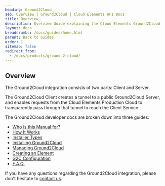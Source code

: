 ```yaml
---
heading: Ground2Cloud
seo: Overview | Ground2Cloud | Cloud Elements API Docs
title: Overview
description: Overview Guide explaining the Cloud Elements Ground2Cloud On-Prem Connector.
layout: docs
breadcrumbs: /docs/guides/home.html
parent: Back to Guides
order: 1
sitemap: false
redirect_from:
  - /docs/products/ground-2-cloud/
---
```


## Overview

The Ground2Cloud integration consists of two parts: Client and Server.

The Ground2Cloud Client creates a tunnel to a public Ground2Cloud Server, and enables requests from the Cloud Elements Production Cloud to transparently pass through that tunnel to reach the Client Service.

The Ground2Cloud developer docs are broken down into three guides:

* [Who is this Manual for?](who-is-this-for.html)
* [How It Works](how-it-works.html)
* [Installer Types](installer-types.html)
* [Installing Ground2Cloud](installing-ground2cloud.html)
* [Managing Ground2Cloud](managing-ground2cloud.html)
* [Creating an Element](creating-an-element.html)
* [G2C Configuration](config.html)
* [F.A.Q.](faq.html)

If you have any questions regarding the Ground2Cloud integration, please don't hesitate to [contact us](mailto:support@cloud-elements.com).
